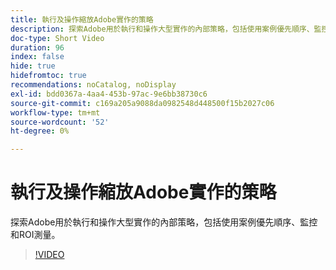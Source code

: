 ```yaml
---
title: 執行及操作縮放Adobe實作的策略
description: 探索Adobe用於執行和操作大型實作的內部策略，包括使用案例優先順序、監控和ROI測量。
doc-type: Short Video
duration: 96
index: false
hide: true
hidefromtoc: true
recommendations: noCatalog, noDisplay
exl-id: bdd0367a-4aa4-453b-97ac-9e6bb38730c6
source-git-commit: c169a205a9088da0982548d448500f15b2027c06
workflow-type: tm+mt
source-wordcount: '52'
ht-degree: 0%

---
```


# 執行及操作縮放Adobe實作的策略

探索Adobe用於執行和操作大型實作的內部策略，包括使用案例優先順序、監控和ROI測量。

<!-- 62_S655_3442541_95_run-and-operate-strategies-for-scaling-adobe-implementations -->
>[!VIDEO](https://video.tv.adobe.com/v/3458338/?learn=on&enablevpops=true)
